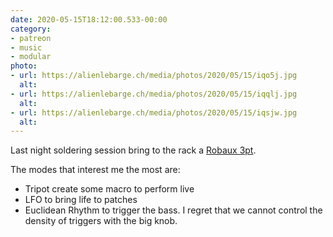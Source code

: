 ```yaml
---
date: 2020-05-15T18:12:00.533-00:00
category:
- patreon
- music
- modular
photo:
- url: https://alienlebarge.ch/media/photos/2020/05/15/iqo5j.jpg
  alt: 
- url: https://alienlebarge.ch/media/photos/2020/05/15/iqqlj.jpg
  alt: 
- url: https://alienlebarge.ch/media/photos/2020/05/15/iqsjw.jpg
  alt: 
---
```

Last night soldering session bring to the rack a [Robaux 3pt](https://www.robaux.io/3pt).

The modes that interest me the most are:

- Tripot create some macro to perform live
- LFO to bring life to patches
- Euclidean Rhythm to trigger the bass. I regret that we cannot control the density of triggers with the big knob.
